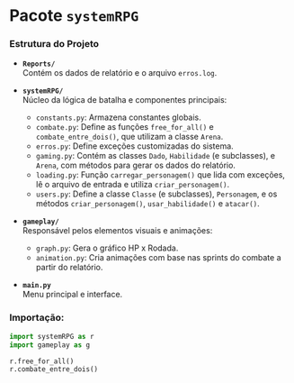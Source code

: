 # Pacote `systemRPG`

### Estrutura do Projeto

- **`Reports/`**  
  Contém os dados de relatório e o arquivo `erros.log`.

- **`systemRPG/`**  
  Núcleo da lógica de batalha e componentes principais:
  
  - `constants.py`: Armazena constantes globais.  
  - `combate.py`: Define as funções `free_for_all()` e `combate_entre_dois()`, que utilizam a classe `Arena`.  
  - `erros.py`: Define exceções customizadas do sistema.  
  - `gaming.py`: Contém as classes `Dado`, `Habilidade` (e subclasses), e `Arena`, com métodos para gerar os dados do relatório.  
  - `loading.py`: Função `carregar_personagem()` que lida com exceções, lê o arquivo de entrada e utiliza `criar_personagem()`.  
  - `users.py`: Define a classe `Classe` (e subclasses), `Personagem`, e os métodos `criar_personagem()`, `usar_habilidade()` e `atacar()`.

- **`gameplay/`**  
  Responsável pelos elementos visuais e animações:
  
  - `graph.py`: Gera o gráfico HP x Rodada.  
  - `animation.py`: Cria animações com base nas sprints do combate a partir do relatório.

- **`main.py`**  
  Menu principal e interface.

### Importação:

```python
import systemRPG as r
import gameplay as g

r.free_for_all()
r.combate_entre_dois()
